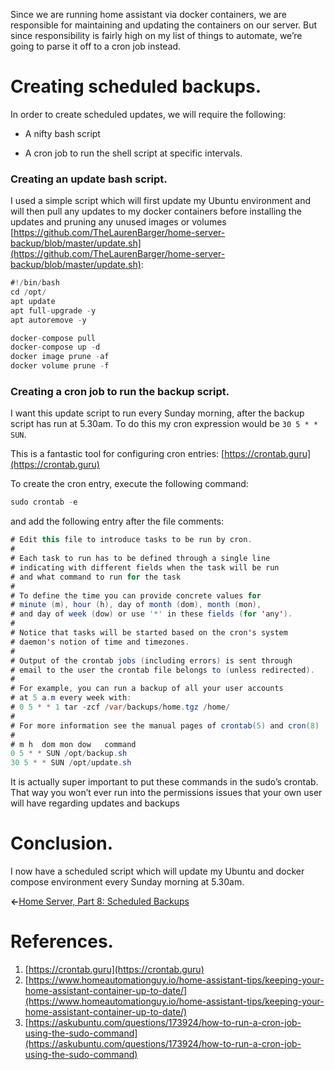 Since we are running home assistant via docker containers, we are responsible for maintaining and updating the containers on our server. But since responsibility is fairly high on my list of things to automate, we’re going to parse it off to a cron job instead.

<!-- Table of Contents -->

Creating scheduled backups.
===========================

In order to create scheduled updates, we will require the following:

*   A nifty bash script
    
*   A cron job to run the shell script at specific intervals.
    

### Creating an update bash script.

I used a simple script which will first update my Ubuntu environment and will then pull any updates to my docker containers before installing the updates and pruning any unused images or volumes [https://github.com/TheLaurenBarger/home-server-backup/blob/master/update.sh](https://github.com/TheLaurenBarger/home-server-backup/blob/master/update.sh):

```java
#!/bin/bash
cd /opt/
apt update
apt full-upgrade -y
apt autoremove -y

docker-compose pull
docker-compose up -d 
docker image prune -af 
docker volume prune -f 
```

### Creating a cron job to run the backup script.

I want this update script to run every Sunday morning, after the backup script has run at 5.30am. To do this my cron expression would be `30 5 * * SUN`.

This is a fantastic tool for configuring cron entries: [https://crontab.guru](https://crontab.guru)

To create the cron entry, execute the following command:

```java
sudo crontab -e
```

and add the following entry after the file comments:

```java
# Edit this file to introduce tasks to be run by cron.
# 
# Each task to run has to be defined through a single line
# indicating with different fields when the task will be run
# and what command to run for the task
# 
# To define the time you can provide concrete values for
# minute (m), hour (h), day of month (dom), month (mon),
# and day of week (dow) or use '*' in these fields (for 'any').
# 
# Notice that tasks will be started based on the cron's system
# daemon's notion of time and timezones.
# 
# Output of the crontab jobs (including errors) is sent through
# email to the user the crontab file belongs to (unless redirected).
# 
# For example, you can run a backup of all your user accounts
# at 5 a.m every week with:
# 0 5 * * 1 tar -zcf /var/backups/home.tgz /home/
# 
# For more information see the manual pages of crontab(5) and cron(8)
# 
# m h  dom mon dow   command
0 5 * * SUN /opt/backup.sh
30 5 * * SUN /opt/update.sh
```

It is actually super important to put these commands in the sudo’s crontab. That way you won’t ever run into the permissions issues that your own user will have regarding updates and backups

Conclusion.
===========

I now have a scheduled script which will update my Ubuntu and docker compose environment every Sunday morning at 5.30am.

**←**[Home Server, Part 8: Scheduled Backups](15695873.html)

References.
===========

1. [https://crontab.guru](https://crontab.guru)
2. [https://www.homeautomationguy.io/home-assistant-tips/keeping-your-home-assistant-container-up-to-date/](https://www.homeautomationguy.io/home-assistant-tips/keeping-your-home-assistant-container-up-to-date/)
3. [https://askubuntu.com/questions/173924/how-to-run-a-cron-job-using-the-sudo-command](https://askubuntu.com/questions/173924/how-to-run-a-cron-job-using-the-sudo-command)